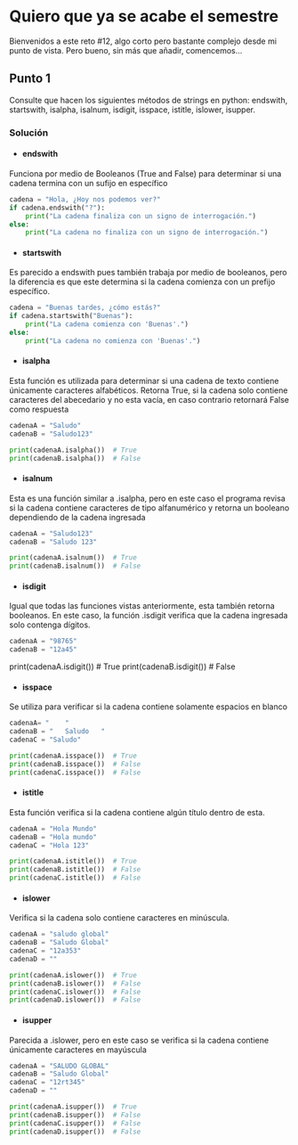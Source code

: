 # Quiero que ya se acabe el semestre

Bienvenidos a este reto #12, algo corto pero bastante complejo desde mi punto de vista. Pero bueno, sin más que añadir, comencemos...

## Punto 1

Consulte que hacen los siguientes métodos de strings en python: endswith, startswith, isalpha, isalnum, isdigit, isspace, istitle, islower, isupper.

### Solución

* #### endswith

Funciona por medio de Booleanos (True and False) para determinar si una cadena termina con un sufijo en específico

``` python
cadena = "Hola, ¿Hoy nos podemos ver?"
if cadena.endswith("?"):
    print("La cadena finaliza con un signo de interrogación.")
else:
    print("La cadena no finaliza con un signo de interrogación.")

```

* #### startswith

Es parecido a endswith pues también trabaja por medio de booleanos, pero la diferencia es que este determina si la cadena comienza con un prefijo específico.

``` python
cadena = "Buenas tardes, ¿cómo estás?"
if cadena.startswith("Buenas"):
    print("La cadena comienza con 'Buenas'.")
else:
    print("La cadena no comienza con 'Buenas'.")

```

* #### isalpha

Esta función es utilizada para determinar si una cadena de texto contiene únicamente caracteres alfabéticos. Retorna True, si la cadena solo contiene caracteres del abecedario y no esta vacía, en caso contrario retornará False como respuesta

``` python
cadenaA = "Saludo"
cadenaB = "Saludo123"

print(cadenaA.isalpha())  # True
print(cadenaB.isalpha())  # False
```
* #### isalnum

Esta es una función similar a .isalpha, pero en este caso el programa revisa si la cadena contiene caracteres de tipo alfanumérico y retorna un booleano dependiendo de la cadena ingresada

``` python
cadenaA = "Saludo123"
cadenaB = "Saludo 123"

print(cadenaA.isalnum())  # True
print(cadenaB.isalnum())  # False
```
* #### isdigit

Igual que todas las funciones vistas anteriormente, esta también retorna booleanos. En este caso, la función .isdigit verifica que la cadena ingresada solo contenga dígitos.

``` python
cadenaA = "98765"
cadenaB = "12a45"
```

print(cadenaA.isdigit())  # True
print(cadenaB.isdigit())  # False


* #### isspace

Se utiliza para verificar si la cadena contiene solamente espacios en blanco

``` python
cadenaA= "    "
cadenaB = "   Saludo   "
cadenaC = "Saludo"

print(cadenaA.isspace())  # True
print(cadenaB.isspace())  # False
print(cadenaC.isspace())  # False
```
* #### istitle

Esta función verifica si la cadena contiene algún título dentro de esta.

``` python
cadenaA = "Hola Mundo"
cadenaB = "Hola mundo"
cadenaC = "Hola 123"

print(cadenaA.istitle())  # True
print(cadenaB.istitle())  # False
print(cadenaC.istitle())  # False

```
* #### islower

Verifica si la cadena solo contiene caracteres en minúscula.

``` python
cadenaA = "saludo global"
cadenaB = "Saludo Global"
cadenaC = "12a353"
cadenaD = ""

print(cadenaA.islower())  # True
print(cadenaB.islower())  # False
print(cadenaC.islower())  # False
print(cadenaD.islower())  # False
```

* #### isupper

Parecida a .islower, pero en este caso se verifica si la cadena contiene únicamente caracteres en mayúscula

``` python
cadenaA = "SALUDO GLOBAL"
cadenaB = "Saludo Global"
cadenaC = "12rt345"
cadenaD = ""

print(cadenaA.isupper())  # True
print(cadenaB.isupper())  # False
print(cadenaC.isupper())  # False
print(cadenaD.isupper())  # False
```

